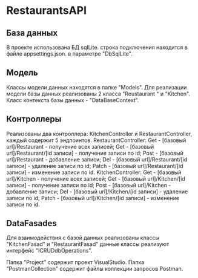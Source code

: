 # RestaurantsAPI
## База данных
В проекте использована БД sqlLite. строка подключения находится в файле appsettings.json. в параметре "DbSqlLite".
## Модель
Классы модели данных находятся в папке "Models".
Для реализации модели базы данных реализованы 2 класса "Reustaurant " и "Kitchen".
Класс контекста базы данных - "DataBaseContext".
## Контроллеры
Реализованы два контроллера: KitchenController и RestaurantController, каждый содержит 5 эндпоинтов.
RestaurantController:
Get - [базовый url]/Restaurant - получение всех записей; 
Get - [базовый url]/Restaurant/[id записи] - получение записи по id; 
Post - [базовый url]/Restaurant - добавление записи; 
Del - [базовый url]/Restaurant/[id записи] - удаление записи по id; 
Patch - [базовый url]/Restaurant/[id записи] - изменение записи по id. 
KitchenController:
Get - [базовый url]/Kitchen - получение всех записей; 
Get - [базовый url]/Kitchen/[id записи] - получение записи по id;
Post - [базовый url]/Kitchen - добавление записи;
Del - [базовый url]/Kitchen/[id записи] - удаление записи по id; 
Patch - [базовый url]/Kitchen/[id записи] - изменение записи по id. 
## DataFasades
Для взаимодействия с базой данных реализованы классы "KitchenFasad" и "RestaurantFasad" данные классы реализуют интерфейс "ICRUDdbOperations".

Папка "Project" содержит проект VisualStudio.
Папка "PostmanСollection" содержит файлы коллекции запросов Postman.